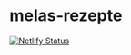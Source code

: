 # melas-rezepte

[![Netlify Status](https://api.netlify.com/api/v1/badges/c155050c-fa31-4602-9c54-5fdd97808337/deploy-status)](https://app.netlify.com/sites/melas-rezepte/deploys)
